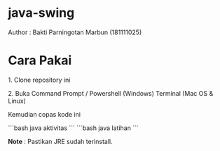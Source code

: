 # java-swing

Author : Bakti Parningotan Marbun (181111025)

<h1>Cara Pakai</h1>
<p>1. Clone repository ini<p>
<p>2. Buka Command Prompt / Powershell (Windows) Terminal (Mac OS & Linux)
<p>Kemudian copas kode ini</p>
```bash
   java aktivitas
```
```bash
   java latihan
```

<b>Note</b> : Pastikan JRE sudah terinstall. 
